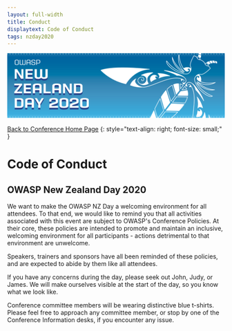 ```yaml
---
layout: full-width
title: Conduct
displaytext: Code of Conduct
tags: nzday2020
---
```


[![Conference Web Banner](../assets/images/Web_Banner-OWASP_NZ_Day_2020.jpg)](/www-event-2020-NewZealandDay)

[Back to Conference Home Page](/www-event-2020-NewZealandDay)
{: style="text-align: right; font-size: small;" }

# Code of Conduct

## OWASP New Zealand Day 2020

We want to make the OWASP NZ Day a welcoming environment for all attendees. To that end, we would like to remind you that all activities associated with this event are subject to OWASP's Conference Policies. At their core, these policies are intended to promote and maintain an inclusive, welcoming environment for all participants - actions detrimental to that environment are unwelcome.

Speakers, trainers and sponsors have all been reminded of these policies, and are expected to abide by them like all attendees.

If you have any concerns during the day, please seek out John, Judy, or James. We will make ourselves visible at the start of the day, so you know what we look like. 

Conference committee members will be wearing distinctive blue t-shirts. Please feel free to approach any committee member, or stop by one of the Conference Information desks, if you encounter any issue. 